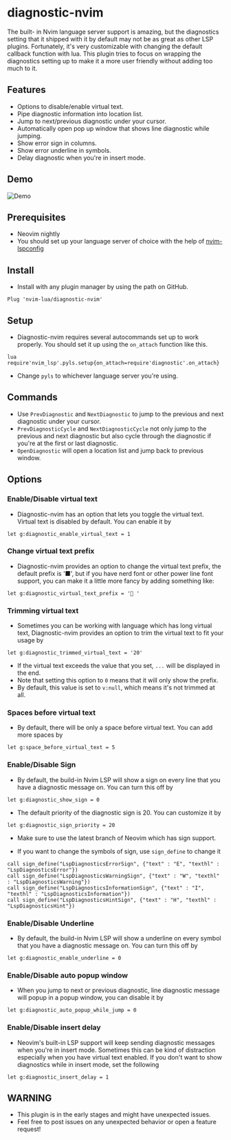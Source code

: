 # diagnostic-nvim

The built- in Nvim language server support is amazing, but the diagnostics setting
that it shipped with it by default may not be as great as other LSP plugins.
Fortunately, it's very customizable with changing the default callback function
with lua. This plugin tries to focus on wrapping the diagnostics setting up to
make it a more user friendly without adding too much to it.

## Features

- Options to disable/enable virtual text.
- Pipe diagnostic information into location list.
- Jump to next/previous diagnostic under your cursor.
- Automatically open pop up window that shows line diagnostic while jumping.
- Show error sign in columns.
- Show error underline in symbols.
- Delay diagnostic when you're in insert mode.

## Demo
![Demo](https://user-images.githubusercontent.com/35623968/75627012-6824f380-5c07-11ea-8f25-59ce1751e902.gif)

## Prerequisites

- Neovim nightly
- You should set up your language server of choice with the help of [nvim-lspconfig](https://github.com/neovim/nvim-lspconfig)

## Install

- Install with any plugin manager by using the path on GitHub.

```vim
Plug 'nvim-lua/diagnostic-nvim'
```

## Setup

- Diagnostic-nvim requires several autocommands set up to work properly. You should
  set it up using the `on_attach` function like this.

```vim
lua require'nvim_lsp'.pyls.setup{on_attach=require'diagnostic'.on_attach}
```

- Change `pyls` to whichever language server you're using.

## Commands

- Use `PrevDiagnostic` and `NextDiagnostic` to jump to the previous and next diagnostic
  under your cursor.
- `PrevDiagnosticCycle` and `NextDiagnosticCycle` not only jump to the previous and next diagnostic but also
cycle through the diagnostic if you're at the first or last diagnostic.
- `OpenDiagnostic` will open a location list and jump back to previous window.

## Options

### Enable/Disable virtual text

- Diagnostic-nvim has an option that lets you toggle the virtual text. Virtual text
  is disabled by default. You can enable it by

```vim
let g:diagnostic_enable_virtual_text = 1
```

### Change virtual text prefix

- Diagnostic-nvim provides an option to change the virtual text prefix, the
  default prefix is '■', but if you have nerd font or other power line font
  support, you can make it a little more fancy by adding something like:

```vim
let g:diagnostic_virtual_text_prefix = ' '
```

### Trimming virtual text

- Sometimes you can be working with language which has long virtual text,
  Diagnostic-nvim provides an option to trim the virtual text to fit your usage by

```vim
let g:diagnostic_trimmed_virtual_text = '20'
```

- If the virtual text exceeds the value that you set, `...` will be displayed in the end.
- Note that setting this option to `0` means that it will only show the prefix.
- By default, this value is set to `v:null`, which means it's not trimmed at all.

### Spaces before virtual text
- By default, there will be only a space before virtual text. You can add more spaces by

```vim
let g:space_before_virtual_text = 5
```

### Enable/Disable Sign

- By default, the build-in Nvim LSP will show a sign on every line that you have
  a diagnostic message on. You can turn this off by

```vim
let g:diagnostic_show_sign = 0
```

- The default priority of the diagnostic sign is 20. You can customize it by

```vim
let g:diagnostic_sign_priority = 20
```

- Make sure to use the latest branch of Neovim which has sign support.

- If you want to change the symbols of sign, use `sign_define` to change it

```vim
call sign_define("LspDiagnosticsErrorSign", {"text" : "E", "texthl" : "LspDiagnosticsError"})
call sign_define("LspDiagnosticsWarningSign", {"text" : "W", "texthl" : "LspDiagnosticsWarning"})
call sign_define("LspDiagnosticsInformationSign", {"text" : "I", "texthl" : "LspDiagnosticsInformation"})
call sign_define("LspDiagnosticsHintSign", {"text" : "H", "texthl" : "LspDiagnosticsHint"})
```

### Enable/Disable Underline

- By default, the build-in Nvim LSP will show a underline on every symbol that
  you have a diagnostic message on. You can turn this off by

```vim
let g:diagnostic_enable_underline = 0
```

### Enable/Disable auto popup window

- When you jump to next or previous diagnostic, line diagnostic message will popup
  in a popup window, you can disable it by

```vim
let g:diagnostic_auto_popup_while_jump = 0
```

### Enable/Disable insert delay

- Neovim's built-in LSP support will keep sending diagnostic messages when you're
  in insert mode. Sometimes this can be kind of distraction especially when you have
  virtual text enabled. If you don't want to show diagnostics while in insert mode,
  set the following

```vim
let g:diagnostic_insert_delay = 1
```

## WARNING

- This plugin is in the early stages and might have unexpected issues.
- Feel free to post issues on any unexpected behavior or open a feature request!
